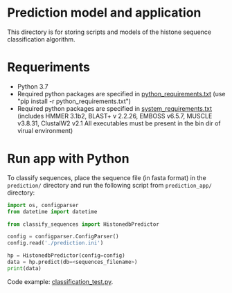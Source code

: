 # Prediction model and application

This directory is for storing scripts and models of the histone sequence classification algorithm.

# Requeriments

- Python 3.7
- Required python packages are specified in [python_requirements.txt](python_requirements.txt) (use "pip install -r python_requirements.txt")
- Required python packages are specified in [system_requirements.txt](system_requirements.txt) (includes HMMER 3.1b2, BLAST+ v 2.2.26, EMBOSS v6.5.7, MUSCLE v3.8.31, ClustalW2 v2.1 All executables must be present in the bin dir of virual environment)

# Run app with Python

To classify sequences, place the sequence file (in fasta format) in the `prediction/` directory and run the following script from `prediction_app/` directory:

```python
import os, configparser
from datetime import datetime

from classify_sequences import HistonedbPredictor

config = configparser.ConfigParser()
config.read('./prediction.ini')

hp = HistonedbPredictor(config=config)
data = hp.predict(db=<sequences_filename>)
print(data)
```

Code example: [classification_test.py](classification_test.py).
